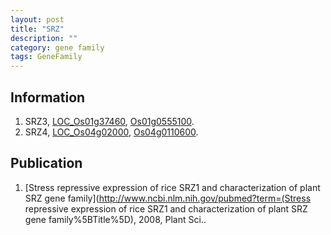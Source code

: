 ```yaml
---
layout: post
title: "SRZ"
description: ""
category: gene family
tags: GeneFamily
---
```


## Information
1. SRZ3, [LOC_Os01g37460](http://rice.plantbiology.msu.edu/cgi-bin/ORF_infopage.cgi?orf=LOC_Os01g37460), [Os01g0555100](http://rapdb.dna.affrc.go.jp/viewer/gbrowse_details/irgsp1?name=Os01g0555100).
2. SRZ4, [LOC_Os04g02000](http://rice.plantbiology.msu.edu/cgi-bin/ORF_infopage.cgi?orf=LOC_Os04g02000), [Os04g0110600](http://rapdb.dna.affrc.go.jp/viewer/gbrowse_details/irgsp1?name=Os04g0110600).

## Publication
1. [Stress repressive expression of rice SRZ1 and characterization of plant SRZ gene family](http://www.ncbi.nlm.nih.gov/pubmed?term=(Stress repressive expression of rice SRZ1 and characterization of plant SRZ gene family%5BTitle%5D), 2008, Plant Sci..


